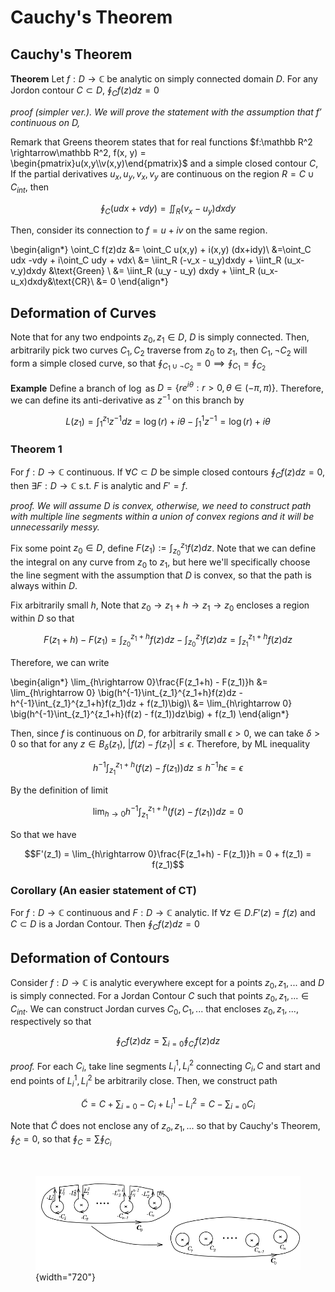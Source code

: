 # Cauchy's Theorem

## Cauchy's Theorem

__Theorem__ Let $f:D\rightarrow \mathbb C$ be analytic on simply connected domain $D$. For any Jordon contour $C\subset D$, $\oint_C f(z)dz = 0$  

_proof (simpler ver.). We will prove the statement with the assumption that $f'$ continuous on $D$,_  

Remark that Greens theorem states that for real functions $f:\mathbb R^2 \rightarrow\mathbb R^2, f(x, y) = \begin{pmatrix}u(x,y\\v(x,y)\end{pmatrix}$ and a simple closed contour $C$,  
If the partial derivatives $u_x, u_y, v_x, v_y$ are continuous on the region $R = C\cup C_{int}$, then

$$\oint_C (udx + vdy) = \iint_{R}(v_x - u_y)dxdy$$

Then, consider its connection to $f = u+iv$ on the same region. 

\begin{align*}
\oint_C f(z)dz &= \oint_C u(x,y) + i(x,y) (dx+idy)\\
&=\oint_C udx -vdy + i\oint_C udy + vdx\\
&= \iint_R (-v_x - u_y)dxdy + \iint_R (u_x-v_y)dxdy &\text{Green} \\
&= \iint_R (u_y - u_y) dxdy + \iint_R (u_x-u_x)dxdy&\text{CR}\\
&= 0
\end{align*}

## Deformation of Curves
Note that for any two endpoints $z_0, z_1 \in D$, $D$ is simply connected. Then, arbitrarily pick two curves $C_1, C_2$ traverse from $z_0$ to $z_1$, then $C_1, \neg C_2$ will form a simple closed curve, so that $\oint_{C_1\cup\neg C_2} = 0\implies \oint_{C_1} = \oint_{C_2}$

__Example__ Define a branch of $\log$ as $D = \{re^{i\theta} : r > 0, \theta \in (-\pi, \pi)\}$. Therefore, we can define its anti-derivative as $z^{-1}$ on this branch by 

$$L(z_1) = \int_1^{z_1}z^{-1}dz = \log(r) + i\theta - \int_1^1 z^{-1} = \log(r) + i\theta $$

### Theorem 1

For $f:D\rightarrow \mathbb C$ continuous. If $\forall C\subset D$ be simple closed contours $\oint_C f(z)dz = 0$, then $\exists F:D\rightarrow\mathbb C$ s.t. $F$ is analytic and $F' = f$. 

_proof. We will assume $D$ is convex, otherwise, we need to construct path with multiple line segments within a union of convex regions and it will be unnecessarily messy._ 

Fix some point $z_0\in D$, define $F(z_1) := \int_{z_0}^{z_1} f(z)dz$. Note that we can define the integral on any curve from $z_0$ to $z_1$, but here we'll specifically choose the line segment with the assumption that $D$ is convex, so that the path is always within $D$. 

Fix arbitrarily small $h$, Note that $z_0\rightarrow z_1+h\rightarrow z_1\rightarrow z_0$ encloses a region within $D$ so that 

$$F(z_1+h)  - F(z_1) = \int_{z_0}^{z_1+h}f(z)dz - \int_{z_0}^{z_1}f(z)dz = \int_{z_1}^{z_1+h}f(z)dz$$

Therefore, we can write

\begin{align*}
\lim_{h\rightarrow 0}\frac{F(z_1+h) - F(z_1)}h &= \lim_{h\rightarrow 0} \big(h^{-1}\int_{z_1}^{z_1+h}f(z)dz - h^{-1}\int_{z_1}^{z_1+h}f(z_1)dz + f(z_1)\big)\\
&= \lim_{h\rightarrow 0} \big(h^{-1}\int_{z_1}^{z_1+h}(f(z) - f(z_1))dz\big) + f(z_1)
\end{align*}

Then, since $f$ is continuous on $D$, for arbitrarily small $\epsilon > 0$, we can take $\delta > 0$ so that for any $z \in B_\delta(z_1)$, $|f(z)-f(z_1)|\leq \epsilon$. 
Therefore, by ML inequality

$$h^{-1}\int_{z_1}^{z_1+h}(f(z)-f(z_1))dz \leq h^{-1}h\epsilon = \epsilon$$

By the definition of limit

$$\lim_{h\rightarrow 0} h^{-1}\int_{z_1}^{z_1+h}(f(z)-f(z_1))dz = 0$$

So that we have 

$$F'(z_1) = \lim_{h\rightarrow 0}\frac{F(z_1+h) - F(z_1)}h = 0 + f(z_1) = f(z_1)$$

### Corollary (An easier statement of CT)
For $f:D\rightarrow\mathbb C$ continuous and $F:D\rightarrow \mathbb C$ analytic. If $\forall z\in D. F'(z) = f(z)$ and $C\subset D$ is a Jordan Contour. Then $\oint_C f(z)dz = 0$

## Deformation of Contours
Consider $f:D\rightarrow \mathbb C$ is analytic everywhere except for a points $z_0, z_1, ...$ and $D$ is simply connected. For a Jordan Contour $C$ such that points $z_0, z_1,... \in C_{int}$. We can construct Jordan curves $C_0, C_1,...$ that encloses $z_0, z_1,...$, respectively so that 

$$\oint_C f(z)dz = \sum_{i=0}\oint_{C_i}f(z)dz$$

_proof._ For each $C_i$, take line segments $L_i^1, L_i^2$ connecting $C_i, C$ and start and end points of $L_i^1, L_i^2$ be arbitrarily close. Then, we construct path

$$\tilde C = C +\sum_{i=0}-C_i + L_i^1 - L_i^2 = C -\sum_{i=0}C_i$$

Note that $\tilde C$ does not enclose any of $z_o, z_1,...$ so that by Cauchy's Theorem, $\oint_{\tilde C} = 0$, so that $\oint_C = \sum \oint_{C_i}$


​<figure markdown>
![](./assets/deform_contour.png){width="720"}
</figure>

